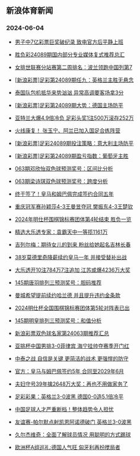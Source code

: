 ## 新浪体育新闻 
### 2024-06-04

+ [男子中7亿彩票巨奖破纪录 致电官方后平静上班](https://sports.sina.com.cn/l/2024-06-03/doc-inaxkzui7909040.shtml)

+ [胜负彩24089期国内部分专业媒体复式推荐总汇](https://sports.sina.com.cn/l/2024-06-03/doc-inaxmhaf7794170.shtml)

+ [女排世联赛分站赛第二周排名：波兰领跑中国列第7](https://sports.sina.com.cn/others/volleyball/2024-06-03/doc-inaxmnka0922782.shtml)

+ [[新浪彩票]足彩第24089期任九：英格兰主胜无悬念](https://sports.sina.com.cn/l/2024-06-03/doc-inaxmhaf7788447.shtml)

+ [泰国队包机抵华来势汹汹 异常高调要客场拿3分](https://sports.sina.com.cn/china/2024-06-03/doc-inaxmhae1044869.shtml)

+ [[新浪彩票]足彩第24089期大势：德国主场防平](https://sports.sina.com.cn/l/2024-06-03/doc-inaxmhae1009754.shtml)

+ [亚特兰大爆4.9倍冷负 足彩头奖1注500万滚存252万](https://sports.sina.com.cn/l/2024-06-03/doc-inaxmhae1007713.shtml)

+ [火线康复！ 张玉宁、阿兰已加入国足合练阵营](https://sports.sina.com.cn/china/2024-06-03/doc-inaxmnkc7700615.shtml)

+ [[新浪彩票]足彩24089期投注策略：意大利主场防平](https://sports.sina.com.cn/l/2024-06-03/doc-inaxmhae1012909.shtml)

+ [[新浪彩票]足彩第24089期盈亏指数：葡萄牙主胜](https://sports.sina.com.cn/l/2024-06-03/doc-inaxmhae1013980.shtml)

+ [063期邓欣怡双色球预测奖号：区间比分析](https://sports.sina.com.cn/l/2024-06-03/doc-inaxmnkk8079259.shtml)

+ [063期梁诗琪双色球预测奖号：跨度分析](https://sports.sina.com.cn/l/2024-06-03/doc-inaxmnkn4858313.shtml)

+ [终于签了！皇马和姆巴佩完成签约合同五年](https://sports.sina.com.cn/g/laliga/2024-06-03/doc-inaxnche4566548.shtml)

+ [重庆冠军赛孙颖莎4-3王曼昱夺冠 樊振东4-3王楚钦](https://sports.sina.com.cn/others/pingpang/2024-06-03/doc-inaxnpvw7619009.shtml)

+ [2024年明仕杯围棋锦标赛团体第4轮结束 胜负一览](https://sports.sina.com.cn/chess/weiqi/2024-06-03/doc-inaxniqa4493405.shtml)

+ [精选大乐透专家：袁霸天中一等揽1161万](https://sports.sina.com.cn/l/2024-06-03/doc-inaxmnkk8082418.shtml)

+ [吉列尔梅：期待女儿的到来 粉丝给她起名吉林长春](https://sports.sina.com.cn/china/2024-06-03/doc-inaxnche4577520.shtml)

+ [38岁莫德里奇降薪续约皇马一年 并接受替补出战](https://sports.sina.com.cn/g/laliga/2024-06-03/doc-inaxnche4573623.shtml)

+ [大乐透开10注784万7注追加 江苏或爆4236万大奖](https://sports.sina.com.cn/l/2024-06-03/doc-inaxnpvy4401970.shtml)

+ [145期唐羽排列三预测奖号：胆码推荐](https://sports.sina.com.cn/l/2024-06-03/doc-inaxmwyh4646423.shtml)

+ [曼城希望提前续约哈兰德 并且提升违约金条款](https://sports.sina.com.cn/g/pl/2024-06-03/doc-inaxnche4569765.shtml)

+ [2024明仕杯全国围棋锦标赛团体第5轮对阵表已出](https://sports.sina.com.cn/go/2024-06-03/doc-inaxnipy7718244.shtml)

+ [145期明皇排列三预测奖号：和值分析](https://sports.sina.com.cn/l/2024-06-03/doc-inaxmwye7865444.shtml)

+ [新浪彩票双色球名家第24063期推荐汇总](https://sports.sina.com.cn/l/2024-06-03/doc-inaxmnka0947609.shtml)

+ [亚挑杯中国男排3-0菲律宾 海宁挂帅夺赛季开门红](https://sports.sina.com.cn/others/volleyball/2024-06-03/doc-inaxkzui7899312.shtml)

+ [中泰之战 自信是关键 更简洁的战术 更强悍的防守](https://sports.sina.com.cn/china/2024-06-03/doc-inaxnche4578762.shtml)

+ [官方：皇马与姆巴佩签约5年 合同至2029年6月](https://sports.sina.com.cn/g/laliga/2024-06-04/doc-inaxpkzq3969294.shtml)

+ [夫妇守号39年擒2648万大奖：再也不用做家务了](https://sports.sina.com.cn/l/2024-06-04/doc-inaxpkzq3963810.shtml)

+ [足彩彩果：英格兰3-0波黑 德国0-0造5.1倍冷平](https://sports.sina.com.cn/l/2024-06-04/doc-inaxpkzq3970744.shtml)

+ [中国足球人才严重断档！整体趋势令人担忧](https://sports.sina.com.cn/china/2024-06-04/doc-inaxpkzq3967368.shtml)

+ [友谊赛-帕尔默点射凯恩阿诺德破门 英格兰3-0波黑](https://sports.sina.com.cn/g/pl/2024-06-04/doc-inaxpkzn7194701.shtml)

+ [久尔杰维奇：全面了解球员情况 用聪明的方式踢球](https://sports.sina.com.cn/china/2024-06-04/doc-inaxprik7106888.shtml)

+ [欧洲杯A组巡礼:德国人气旺 匈牙利再扮搅局者](https://sports.sina.com.cn/l/2024-06-04/doc-inaxpkzq3964223.shtml)

